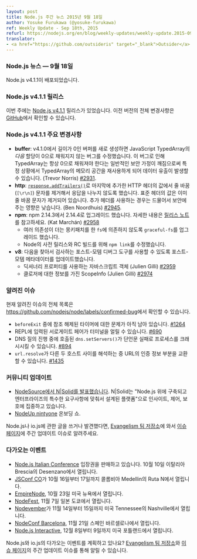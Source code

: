 ```yaml
---
layout: post
title: Node.js 주간 뉴스 2015년 9월 18일
author: Yosuke Furukawa (@yosuke-furukawa)
ref: Weekly Update - Sep 18th, 2015
refurl: https://nodejs.org/en/blog/weekly-updates/weekly-update.2015-09-18/
translator:
- <a href="https://github.com/outsideris" target="_blank">Outsider</a>
---
```

<!--
### Node.js News — September 18th
Node.js v4.1.1 is released
-->

### Node.js 뉴스 — 9월 18일

Node.js v4.1.1이 배포되었습니다.

<!--
### Node.js v4.1.1 Releases

This week we have one release: [Node.js v4.1.1](https://nodejs.org/dist/v4.1.1/), complete changelog from previous releases can be found [on GitHub](https://github.com/nodejs/node/blob/master/CHANGELOG.md).
-->

### Node.js v4.1.1 릴리스

이번 주에는 [Node.js v4.1.1](https://nodejs.org/dist/v4.1.1/) 릴리스가 있었습니다. 이전
버전의 전체 변경사항은 [GitHub](https://github.com/nodejs/node/blob/master/CHANGELOG.md)에서
확인할 수 있습니다.

<!--
### Node.js v4.1.1 Notable changes

* **buffer**: Fixed a bug introduced in v4.1.0 where allocating a new zero-length buffer can result in the _next_ allocation of a TypedArray in JavaScript not being zero-filled. In certain circumstances this could result in data leakage via reuse of memory space in TypedArrays, breaking the normally safe assumption that TypedArrays should be always zero-filled. (Trevor Norris) [#2931](https://github.com/nodejs/node/pull/2931).
* **http**: Guard against response-splitting of HTTP trailing headers added via [`response.addTrailers()`](https://nodejs.org/api/http.html#http_response_addtrailers_headers) by removing new-line (`[\r\n]`) characters from values. Note that standard header values are already stripped of new-line characters. The expected security impact is low because trailing headers are rarely used. (Ben Noordhuis) [#2945](https://github.com/nodejs/node/pull/2945).
* **npm**: Upgrade to npm 2.14.4 from 2.14.3, see [release notes](https://github.com/npm/npm/releases/tag/v2.14.4) for full details (Kat Marchán) [#2958](https://github.com/nodejs/node/pull/2958)
  - Upgrades `graceful-fs` on multiple dependencies to no longer rely on monkey-patching `fs`
  - Fix `npm link` for pre-release / RC builds of Node
* **v8**: Update post-mortem metadata to allow post-mortem debugging tools to find and inspect:
  - JavaScript objects that use dictionary properties (Julien Gilli) [#2959](https://github.com/nodejs/node/pull/2959)
  - ScopeInfo and thus closures (Julien Gilli) [#2974](https://github.com/nodejs/node/pull/2974)
-->

### Node.js v4.1.1 주요 변경사항

* **buffer**: v4.1.0에서 길이가 0인 버퍼를 새로 생성하면 JavaScript TypedArray의 _다음_ 할당이 0으로 채워지지 않는 버그를 수정했습니다. 이 버그로 인해 TypedArray는 항상 0으로 채워져야 한다는 일반적인 보안 가정이 깨짐으로써 특정 상황에서 TypedArray의 메모리 공간을 재사용하게 되어 데이터 유출이 발생할 수 있습니다. (Trevor Norris) [#2931](https://github.com/nodejs/node/pull/2931).
* **http**: [`response.addTrailers()`](https://nodejs.org/api/http.html#http_response_addtrailers_headers)로 마지막에 추가한 HTTP 헤더의 값에서 줄 바꿈(`[\r\n]`) 문자를 제거해서 응답을 나누지 않도록 했습니다. 표준 헤더의 값은 이미 줄 바꿈 문자가 제거되어 있습니다. 추가 헤더를 사용하는 경우는 드물어서 보안에 주는 영향은 낮습니다. (Ben Noordhuis) [#2945](https://github.com/nodejs/node/pull/2945).
* **npm**: npm 2.14.3에서 2.14.4로 업그레이드 했습니다. 자세한 내용은 [릴리스 노트](https://github.com/npm/npm/releases/tag/v2.14.4)를 참고하세요. (Kat Marchán) [#2958](https://github.com/nodejs/node/pull/2958)
  - 여러 의존성이 더는 몽키패치를 한 `fs`에 의존하지 않도록 `graceful-fs`를 업그레이드 했습니다.
  - Node의 사전 릴리스와 RC 빌드를 위해 `npm link`를 수정했습니다.
* **v8**: 다음을 찾아서 검사하는 포스트-모템 디버그 도구를 사용할 수 있도록 포스트-모템 메타데이터를 업데이트했습니다.
  - 딕셔너리 프로퍼티를 사용하는 자바스크립트 객체 (Julien Gilli) [#2959](https://github.com/nodejs/node/pull/2959)
  - 클로저에 대한 정보를 가진 ScopeInfo (Julien Gilli) [#2974](https://github.com/nodejs/node/pull/2974)

<!--
### Known issues

See https://github.com/nodejs/node/labels/confirmed-bug for complete and current list of known issues.

* Some problems with unreferenced timers running during `beforeExit` are still to be resolved. See [#1264](https://github.com/nodejs/node/issues/1264).
* Surrogate pair in REPL can freeze terminal. [#690](https://github.com/nodejs/node/issues/690)
* Calling `dns.setServers()` while a DNS query is in progress can cause the process to crash on a failed assertion. [#894](https://github.com/nodejs/node/issues/894)
* `url.resolve` may transfer the auth portion of the url when resolving between two full hosts, see [#1435](https://github.com/nodejs/node/issues/1435).
-->

### 알려진 이슈

현재 알려진 이슈의 전체 목록은
<https://github.com/nodejs/node/labels/confirmed-bug>에서 확인할 수 있습니다.

* `beforeExit` 중에 참조 해제된 타이머에 대한 문제가 아직 남아 있습니다. [#1264](https://github.com/nodejs/io.js/issues/1264)
* REPL에 입력된 서로게이트 페어가 터미널을 얼릴 수 있습니다. [#690](https://github.com/nodejs/io.js/issues/690)
* DNS 질의 진행 중에 호출된 `dns.setServers()`가 단언문 실패로 프로세스를 크래시시킬 수 있습니다. [#894](https://github.com/nodejs/io.js/issues/894)
* `url.resolve`가 다른 두 호스트 사이를 해석하는 중 URL의 인증 정보 부분을 교환할 수 있습니다. [#1435](https://github.com/nodejs/io.js/issues/1435)

<!--
### Community Updates

* [NodeSource announced N|Solid](https://nodesource.com/blog/nsolid-enterprise-node-finally), "a platform built on Node.js and designed specifically for the unique needs of the enterprise" with a focus on insight, control and protection.
* [NodeUp nintyone](http://nodeup.com/ninetyone) An Onboarding Show.

If you have spotted or written something about Node.js, do come over to our [Evangelism team repo](https://github.com/nodejs/evangelism) and suggest it on the [Issues page](https://github.com/nodejs/evangelism/issues), specifically the Weekly Updates issue.
-->

### 커뮤니티 업데이트

* [NodeSource에서 N\|Solid를 발표했습니다](https://nodesource.com/blog/nsolid-enterprise-node-finally). N\|Solid는 "Node.js 위에 구축되고 엔터프라이즈의 특수한 요구사항에 맞춰서 설계된 플랫폼"으로 인사이트, 제어, 보호에 집중하고 있습니다.
* [NodeUp nintyone](http://nodeup.com/ninetyone) 온보딩 쇼.

Node.js나 io.js에 관한 글을 쓰거나 발견했다면, [Evangelism 팀 저장소](https://github.com/nodejs/evangelism)에 와서 [이슈 페이지](https://github.com/nodejs/evangelism/issues)에 주간 업데이트 이슈로 알려주세요.

<!--
### Upcoming Events

* [Node.js Italian Conference](http://nodejsconf.it/) tickets are on sale, October 10th at Desenzano - Brescia, Italy
* [JSConf CO](http://www.jsconf.co/), October 16th - 17th at Ruta N, Medellin, Colombia
* [EmpireNode](http://2015.empirenode.org/), October 23rd at New York, US.
* [NodeFest](http://nodefest.jp/2015/), November 7th at Tokyo, Japan
* [Nodevember](http://nodevember.org/?utm_source=io.js+and+Node.js+News&utm_medium=article), November 14th - 15th at Nashville, Tennessee, US.
* [NodeConf Barcelona](https://ti.to/barcelonajs/nodeconf-barcelona-2015), November 21st at Barcelona, Spain
* [Node.js Interactive](http://events.linuxfoundation.org/events/node-interactive), December 8-9 at Portland, US.

Have an event about Node.js coming up? You can put your events here through the [Evangelism team repo](https://github.com/nodejs/evangelism) and announce it in the [Issues page](https://github.com/nodejs/evangelism/issues), specifically the Weekly Updates issue.
-->

### 다가오는 이벤트

* [Node.js Italian Conference](http://nodejsconf.it/) 입장권을 판매하고 있습니다. 10월 10일 이탈리아 Brescia의 Desenzano에서 열립니다.
* [JSConf CO](http://www.jsconf.co/)가 10월 16일부터 17일까지 콜롬비아 Medellin의 Ruta N에서 열립니다.
* [EmpireNode](http://2015.empirenode.org/), 10월 23일 미국 뉴욕에서 열립니다.
* [NodeFest](http://nodefest.jp/2015/), 11월 7일 일본 도쿄에서 열립니다.
* [Nodevember](http://nodevember.org/?utm_source=io.js+and+Node.js+News&utm_medium=article)가 11월 14일부터 15일까지 미국 Tennessee의 Nashville에서 열립니다.
* [NodeConf Barcelona](https://ti.to/barcelonajs/nodeconf-barcelona-2015), 11월 21일 스페인 바르셀로나에서 열립니다.
* [Node.js Interactive](http://events.linuxfoundation.org/events/node-interactive), 12월 8일부터 9일까지 미국 포틀랜드에서 열립니다.

Node.js와 io.js의 다가오는 이벤트를 계획하고 있나요? [Evangelism 팀 저장소](https://github.com/nodejs/evangelism)와 [이슈 페이지](https://github.com/nodejs/evangelism/issues)의 주간 업데이트 이슈를 통해 알릴 수 있습니다.
